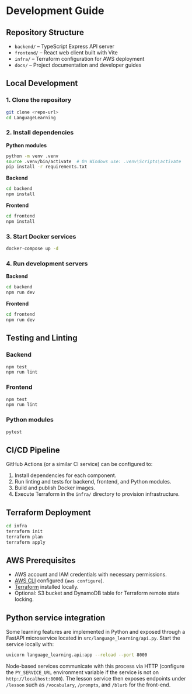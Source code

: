 # Development Guide

## Repository Structure
- `backend/` – TypeScript Express API server
- `frontend/` – React web client built with Vite
- `infra/` – Terraform configuration for AWS deployment
- `docs/` – Project documentation and developer guides

## Local Development

### 1. Clone the repository
```bash
git clone <repo-url>
cd LanguageLearning
```

### 2. Install dependencies

**Python modules**
```bash
python -m venv .venv
source .venv/bin/activate  # On Windows use: .venv\Scripts\activate
pip install -r requirements.txt
```

**Backend**
```bash
cd backend
npm install
```

**Frontend**
```bash
cd frontend
npm install
```

### 3. Start Docker services
```bash
docker-compose up -d
```

### 4. Run development servers

**Backend**
```bash
cd backend
npm run dev
```

**Frontend**
```bash
cd frontend
npm run dev
```

## Testing and Linting

### Backend
```bash
npm test
npm run lint
```

### Frontend
```bash
npm test
npm run lint
```

### Python modules
```bash
pytest
```

## CI/CD Pipeline

GitHub Actions (or a similar CI service) can be configured to:
1. Install dependencies for each component.
2. Run linting and tests for backend, frontend, and Python modules.
3. Build and publish Docker images.
4. Execute Terraform in the `infra/` directory to provision infrastructure.

## Terraform Deployment
```bash
cd infra
terraform init
terraform plan
terraform apply
```

## AWS Prerequisites
- AWS account and IAM credentials with necessary permissions.
- [AWS CLI](https://docs.aws.amazon.com/cli/latest/userguide/getting-started-install.html) configured (`aws configure`).
- [Terraform](https://developer.hashicorp.com/terraform/downloads) installed locally.
- Optional: S3 bucket and DynamoDB table for Terraform remote state locking.

## Python service integration

Some learning features are implemented in Python and exposed through a
FastAPI microservice located in `src/language_learning/api.py`. Start the
service locally with:

```bash
uvicorn language_learning.api:app --reload --port 8000
```

Node-based services communicate with this process via HTTP (configure the
`PY_SERVICE_URL` environment variable if the service is not on
`http://localhost:8000`). The lesson service then exposes endpoints under
`/lesson` such as `/vocabulary`, `/prompts`, and `/blurb` for the front-end.
